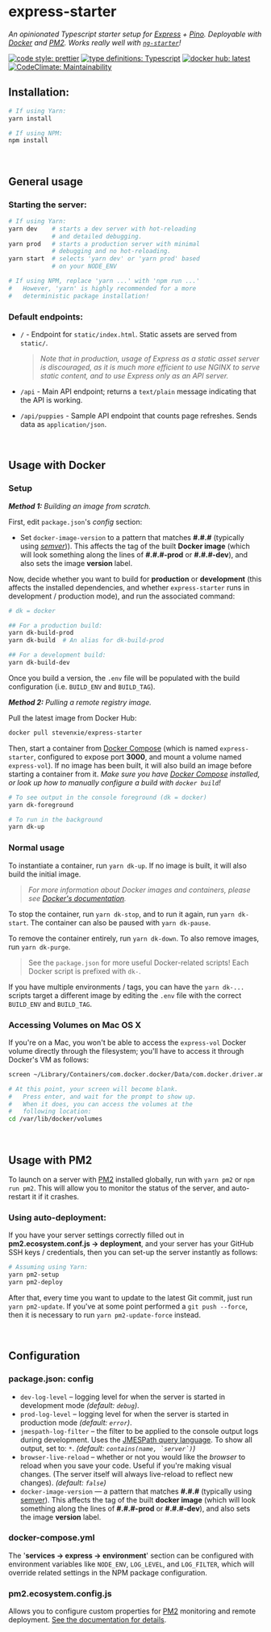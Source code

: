 # express-starter

*An opinionated Typescript starter setup for [Express](https://www.expressjs.com) + [Pino](https://getpino.io). Deployable with [Docker](https://www.docker.com) and [PM2](http://pm2.keymetrics.io). Works really well with [`ng-starter`](https://github.com/steven-xie/ng-starter)!*

[![code style: prettier](https://img.shields.io/badge/code_style-prettier-ff69b4.svg)](https://github.com/prettier/prettier) [![type definitions: Typescript](https://img.shields.io/badge/type%20definitions-Typescript-blue.svg)](https://www.typescriptlang.org) [![docker hub: latest](https://img.shields.io/badge/docker%20hub-latest-008bb8.svg)](https://hub.docker.com/r/stevenxie/express-starter/) [![CodeClimate: Maintainability](https://api.codeclimate.com/v1/badges/2ea966de97291efee5c1/maintainability)](https://codeclimate.com/github/steven-xie/express-starter/maintainability)

## Installation:

```bash
# If using Yarn:
yarn install

# If using NPM:
npm install
```


<br />


## General usage

### Starting the server:

```bash
# If using Yarn:
yarn dev    # starts a dev server with hot-reloading
            # and detailed debugging.
yarn prod   # starts a production server with minimal
            # debugging and no hot-reloading.  
yarn start  # selects 'yarn dev' or 'yarn prod' based
            # on your NODE_ENV

# If using NPM, replace 'yarn ...' with 'npm run ...'
#   However, 'yarn' is highly recommended for a more
#   deterministic package installation!
```

### Default endpoints:

* `/` - Endpoint for `static/index.html`. Static assets are served from `static/`.

  > *Note that in production, usage of Express as a static asset server is discouraged, as it is much more efficient to use NGINX to serve static content, and to use Express only as an API server.*

* `/api` - Main API endpoint; returns a `text/plain` message indicating that the
  API is working.
* `/api/puppies` - Sample API endpoint that counts page refreshes. Sends data
  as `application/json`.


<br />


## Usage with Docker

### Setup

_**Method 1:** Building an image from scratch._

First, edit `package.json`'s *config* section:
* Set `docker-image-version` to a pattern that matches **#.#.#** (typically
  using [*semver*](https://semver.org))). This affects the tag of the
  built **Docker image** (which will look something along the lines of
  **#.#.#-prod** or **#.#.#-dev**), and also sets the image **version** label.

Now, decide whether you want to build for **production** or **development**
(this affects the installed dependencies, and whether `express-starter` runs
in development / production mode), and run the associated command:

```bash
# dk = docker

## For a production build:
yarn dk-build-prod
yarn dk-build  # An alias for dk-build-prod

## For a development build:
yarn dk-build-dev
```

Once you build a version, the `.env` file will be populated with the build
configuration (i.e. `BUILD_ENV` and `BUILD_TAG`). 

_**Method 2:** Pulling a remote registry image._

Pull the latest image from Docker Hub:

```bash
docker pull stevenxie/express-starter
```

Then, start a container from [Docker Compose](https://docs.docker.com/compose/)
(which is named `express-starter`, configured to expose port **3000**, and
mount a volume named `express-vol`). If no image has been built, it will also
build an image before starting a container from it. *Make sure you have
[Docker Compose](https://docs.docker.com/compose/) installed, or look up how
to manually configure a build with `docker build`!*

```bash
# To see output in the console foreground (dk = docker)
yarn dk-foreground

# To run in the background
yarn dk-up
```

### Normal usage

To instantiate a container, run `yarn dk-up`. If no image is built, it will
also build the initial image.

> *For more information about Docker images and containers, please see [Docker's  documentation](https://docs.docker.com/v17.09/engine/userguide/storagedriver/imagesandcontainers/).*

To stop the container, run `yarn dk-stop`, and to run it again, run
`yarn dk-start`. The container can also be paused with `yarn dk-pause`.

To remove the container entirely, run `yarn dk-down`. To also remove images,
run `yarn dk-purge`.

> See the `package.json` for more useful Docker-related scripts! Each Docker 
> script is prefixed with `dk-`.

If you have multiple environments / tags, you can have the `yarn dk-...` scripts
target a different image by editing the `.env` file with the correct `BUILD_ENV`
and `BUILD_TAG`.

### Accessing Volumes on Mac OS X

If you're on a Mac, you won't be able to access the `express-vol` Docker
volume directly through the filesystem; you'll have to access it through
Docker's VM as follows:

```bash
screen ~/Library/Containers/com.docker.docker/Data/com.docker.driver.amd64-linux/tty

# At this point, your screen will become blank.
#   Press enter, and wait for the prompt to show up.
#   When it does, you can access the volumes at the
#   following location:
cd /var/lib/docker/volumes
```


<br />


## Usage with PM2 

To launch on a server with [PM2](http://pm2.keymetrics.io) installed globally,
run with `yarn pm2` or `npm run pm2`. This will allow you to monitor the status
of the server, and auto-restart it if it crashes.

### Using auto-deployment:

If you have your server settings correctly filled out in
**pm2.ecosystem.conf.js → deployment**, and your server has your GitHub SSH
keys / credentials, then you can set-up the server instantly as follows:

```bash
# Assuming using Yarn:
yarn pm2-setup
yarn pm2-deploy
```

After that, every time you want to update to the latest Git commit, just run
`yarn pm2-update`. If you've at some point performed a `git push --force`,
then it is necessary to run `yarn pm2-update-force` instead.


<br />


## Configuration

### package.json: config

* `dev-log-level` – logging level for when the server is started in
  development mode _(default: `debug`)_.
* `prod-log-level` – logging level for when the server is started in
  production mode _(default: `error`)_.
* `jmespath-log-filter` – the filter to be applied to the console
  output logs during development. Uses the
  [JMESPath query language](http://jmespath.org). To show all output,
  set to: `*`. _(default: `` contains(name, `server`) ``)_
* `browser-live-reload` – whether or not you would like the _browser_ to reload
  when you save your code. Useful if you're making visual changes. (The server
  itself will always live-reload to reflect new changes). _(default: `false`)_
* `docker-image-version` — a pattern that matches **#.#.#** (typically using
  [semver](https://semver.org)). This affects the tag of the built
  **docker image** (which will look something along the lines of **#.#.#-prod**
  or **#.#.#-dev**), and also sets the image **version** label.

### docker-compose.yml
The '**services → express → environment**' section can be configured with
environment variables like `NODE_ENV`, `LOG_LEVEL`, and `LOG_FILTER`, which
will override related settings in the NPM package configuration.

### pm2.ecosystem.config.js

Allows you to configure custom properties for [PM2](https://pm2.io) monitoring
and remote deployment. [See the documentation for details](http://pm2.keymetrics.io/docs/usage/application-declaration/).

